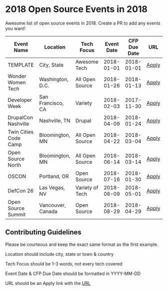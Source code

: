# 2018 Open Source Events in 2018
Awesome list of open source events in 2018. Create a PR to add any events you want!

| Event Name | Location | Tech Focus | Event Date | CFP Due Date | URL |
|------------|----------|--------------|--------------|--------------|-------|
|TEMPLATE|City, State|Awesome Tech|2018-01-01|2018-01-01|[Apply](https://google.com)|
|Wonder Women Tech|Washington, D.C.|All Open Source|2018-01-26|2018-01-13|[Apply](https://wonderwomentech.com/dc)|
|Developer Week|San Francisco, CA|Variety|2018-02-03|2017-11-30|[Apply](http://www.developerweek.com/)|
|DrupalCon Nashville|Nashville, TN|Drupal|2018-04-09|2018-01-24|[Apply](https://events.drupal.org/nashville2018/submit-session)|
|Twin Cities Code Camp|Bloomington, MN|All Open Source|2018-04-22|2018-03-04|[Apply](https://twincitiescodecamp.com/#/Events/22/talks)|
|Open Source North|Bloomington, MN|All Open Source|2018-06-14|2018-03-14|[Apply](http://opensourcenorth.com/)|
|OSCON|Portland, OR|Open Source|2018-07-16|2018-01-30|[Apply](https://conferences.oreilly.com/oscon/oscon-or/public/cfp/615)|
|DefCon 26|Las Vegas, NV|Variety of Tech|2018-08-09|2018-05-01|[Apply](https://www.defcon.org/html/defcon-26/dc-26-cfp.html)|
|Open Source Summit|Vancouver, Canada|Open Source|2018-08-29|2018-04-29|[Apply](https://events.linuxfoundation.org/events/open-source-summit-north-america-2018/program/cfp/)|


## Contributing Guidelines
Please be courteous and keep the exact same format as the first example.

Location should include city, state or town & country

Tech Focus should be 1-3 words, not every tech covered

Event Date & CFP Due Date should be formatted in YYYY-MM-DD

URL should be an Apply link with the [URL](http://google.com/)
